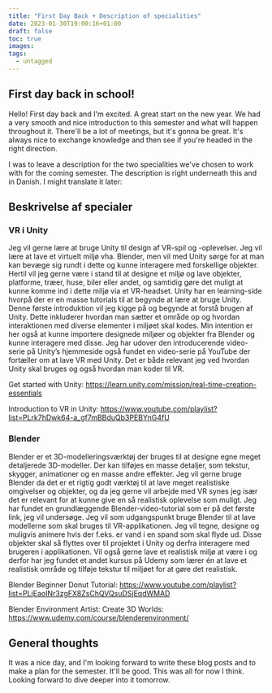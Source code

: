 ```yaml
---
title: "First Day Back + Description of specialities"
date: 2023-01-30T19:00:16+01:00
draft: false
toc: true
images:
tags:
  - untagged
---
```


## First day back in school!
Hello! First day back and I'm excited. A great start on the new year. We had a very smooth and nice introduction to this semester and what will happen throughout it. There'll be a lot of meetings, but it's gonna be great. It's always nice to exchange knowledge and then see if you're headed in the right direction.

I was to leave a description for the two specialities we've chosen to work with for the coming semester. The description is right underneath this and in Danish. I might translate it later:

## Beskrivelse af specialer

### VR i Unity
Jeg vil gerne lære at bruge Unity til design af VR-spil og -oplevelser. Jeg vil lære at lave et virtuelt miljø vha. Blender, men vil med Unity sørge for at man kan bevæge sig rundt i dette og kunne interagere med forskellige objekter. Hertil vil jeg gerne være i stand til at designe et miljø og lave objekter, platforme, træer, huse, biler eller andet, og samtidig gøre det muligt at kunne komme ind i dette miljø via et VR-headset. Unity har en learning-side hvorpå der er en masse tutorials til at begynde at lære at bruge Unity. Denne første introduktion vil jeg kigge på og begynde at forstå brugen af Unity. Dette inkluderer hvordan man sætter et område op og hvordan interaktionen med diverse elementer i miljøet skal kodes. Min intention er her også at kunne importere designede miljøer og objekter fra Blender og kunne interagere med disse. Jeg har udover den introducerende video-serie på Unity’s hjemmeside også fundet en video-serie på YouTube der fortæller om at lave VR med Unity. Det er både relevant jeg ved hvordan Unity skal bruges og også hvordan man koder til VR.

Get started with Unity:
https://learn.unity.com/mission/real-time-creation-essentials

Introduction to VR in Unity:
https://www.youtube.com/playlist?list=PLrk7hDwk64-a_gf7mBBduQb3PEBYnG4fU

### Blender
Blender er et 3D-modelleringsværktøj der bruges til at designe egne meget detaljerede 3D-modeller. Der kan tilføjes en masse detaljer, som tekstur, skygger, animationer og en masse andre effekter. Jeg vil gerne bruge Blender da det er et rigtig godt værktøj til at lave meget realistiske omgivelser og objekter, og da jeg gerne vil arbejde med VR synes jeg især det er relevant for at kunne give en så realistisk oplevelse som muligt. Jeg har fundet en grundlæggende Blender-video-tutorial som er på det første link, jeg vil undersøge. Jeg vil som udgangspunkt bruge Blender til at lave modellerne som skal bruges til VR-applikationen. Jeg vil tegne, designe og muligvis animere hvis der f.eks. er vand i en spand som skal flyde ud. Disse objekter skal så flyttes over til projektet i Unity og derfra interagere med brugeren i applikationen. Vil også gerne lave et realistisk miljø at være i og derfor har jeg fundet et andet kursus på Udemy som lærer én at lave et realistisk område og tilføje tekstur til miljøet for at gøre det realistisk.

Blender Beginner Donut Tutorial:
https://www.youtube.com/playlist?list=PLjEaoINr3zgFX8ZsChQVQsuDSjEqdWMAD

Blender Environment Artist: Create 3D Worlds:
https://www.udemy.com/course/blenderenvironment/


## General thoughts
It was a nice day, and I'm looking forward to write these blog posts and to make a plan for the semester. It'll be good.
This was all for now I think. Looking forward to dive deeper into it tomorrow.